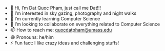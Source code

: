 - 👋 Hi, I’m Dat Quoc Pham, just call me Dat!!!
- 👀 I’m interested in sky gazing, photography and night walks
- 🌱 I’m currently learning Computer Science 
- 💞️ I’m looking to collaborate on everything related to Computer Science 
- 📫 How to reach me: quocdatpham@umass.edu
- 😄 Pronouns: he/him
- ⚡ Fun fact: I like crazy ideas and challenging stuffs!

<!---
heoconngoc/heoconngoc is a ✨ special ✨ repository because its `README.md` (this file) appears on your GitHub profile.
You can click the Preview link to take a look at your changes.
--->
